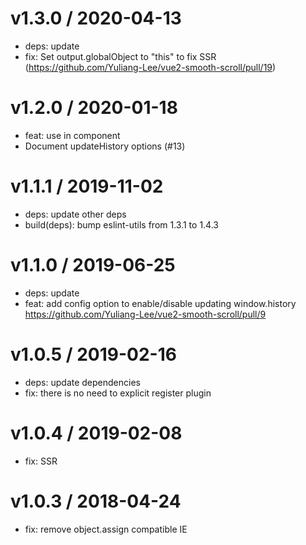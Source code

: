 v1.3.0 / 2020-04-13
==================

  * deps: update
  * fix: Set output.globalObject to "this" to fix SSR (https://github.com/Yuliang-Lee/vue2-smooth-scroll/pull/19)

v1.2.0 / 2020-01-18
==================

  * feat: use in component
  * Document updateHistory options (#13)

v1.1.1 / 2019-11-02
==================

  * deps: update other deps
  * build(deps): bump eslint-utils from 1.3.1 to 1.4.3

v1.1.0 / 2019-06-25
==================

  * deps: update
  * feat: add config option to enable/disable updating window.history https://github.com/Yuliang-Lee/vue2-smooth-scroll/pull/9

v1.0.5 / 2019-02-16
==================

  * deps: update dependencies
  * fix: there is no need to explicit register plugin

v1.0.4 / 2019-02-08
==================

  * fix: SSR

v1.0.3 / 2018-04-24
==================

  * fix: remove object.assign compatible IE
